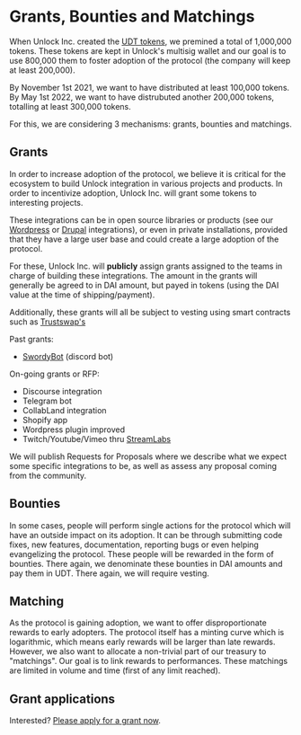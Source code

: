 # Grants, Bounties and Matchings

When Unlock Inc. created the [UDT tokens](https://github.com/unlock-protocol/unlock/wiki/The-Unlock-Tokens), we premined a total of 1,000,000 tokens. These tokens are kept in Unlock's multisig wallet and our goal is to use 800,000 them to foster adoption of the protocol \(the company will keep at least 200,000\).

By November 1st 2021, we want to have distributed at least 100,000 tokens. By May 1st 2022, we want to have distrubuted another 200,000 tokens, totalling at least 300,000 tokens.

For this, we are considering 3 mechanisms: grants, bounties and matchings.

## Grants

In order to increase adoption of the protocol, we believe it is critical for the ecosystem to build Unlock integration in various projects and products. In order to incentivize adoption, Unlock Inc. will grant some tokens to interesting projects.

These integrations can be in open source libraries or products \(see our [Wordpress](https://docs.unlock-protocol.com/plugins-and-integrations/wordpress-plugin) or [Drupal](https://docs.unlock-protocol.com/plugins-and-integrations/drupal-plugin) integrations\), or even in private installations, provided that they have a large user base and could create a large adoption of the protocol.

For these, Unlock Inc. will **publicly** assign grants assigned to the teams in charge of building these integrations. The amount in the grants will generally be agreed to in DAI amount, but payed in tokens \(using the DAI value at the time of shipping/payment\).

Additionally, these grants will all be subject to vesting using smart contracts such as [Trustswap's](https://trustswap.org/)

Past grants:

* [SwordyBot](https://swordybot.com/) \(discord bot\)

On-going grants or RFP:

* Discourse integration
* Telegram bot
* CollabLand integration
* Shopify app
* Wordpress plugin improved
* Twitch/Youtube/Vimeo thru [StreamLabs](https://streamlabs.com/)

We will publish Requests for Proposals where we describe what we expect some specific integrations to be, as well as assess any proposal coming from the community.

## Bounties

In some cases, people will perform single actions for the protocol which will have an outside impact on its adoption. It can be through submitting code fixes, new features, documentation, reporting bugs or even helping evangelizing the protocol. These people will be rewarded in the form of bounties. There again, we denominate these bounties in DAI amounts and pay them in UDT. There again, we will require vesting.

## Matching

As the protocol is gaining adoption, we want to offer disproportionate rewards to early adopters. The protocol itself has a minting curve which is logarithmic, which means early rewards will be larger than late rewards. However, we also want to allocate a non-trivial part of our treasury to "matchings". Our goal is to link rewards to performances. These matchings are limited in volume and time \(first of any limit reached\).

## Grant applications

Interested? [Please apply for a grant now](https://share.hsforms.com/1gAdLgNOESNCWJ9bJxCUAMwbvg22).

